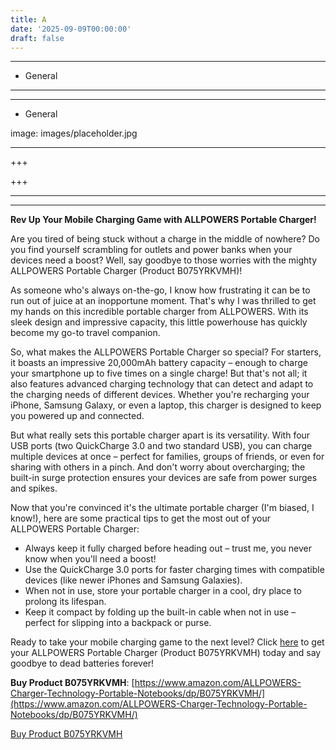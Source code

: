```yaml
---
title: A
date: '2025-09-09T00:00:00'
draft: false
---
```


---




- General
---

---

- General

image: images/placeholder.jpg

---

+++






+++





---



---
**Rev Up Your Mobile Charging Game with ALLPOWERS Portable Charger!**

Are you tired of being stuck without a charge in the middle of nowhere? Do you find yourself scrambling for outlets and power banks when your devices need a boost? Well, say goodbye to those worries with the mighty ALLPOWERS Portable Charger (Product B075YRKVMH)!

As someone who's always on-the-go, I know how frustrating it can be to run out of juice at an inopportune moment. That's why I was thrilled to get my hands on this incredible portable charger from ALLPOWERS. With its sleek design and impressive capacity, this little powerhouse has quickly become my go-to travel companion.

So, what makes the ALLPOWERS Portable Charger so special? For starters, it boasts an impressive 20,000mAh battery capacity – enough to charge your smartphone up to five times on a single charge! But that's not all; it also features advanced charging technology that can detect and adapt to the charging needs of different devices. Whether you're recharging your iPhone, Samsung Galaxy, or even a laptop, this charger is designed to keep you powered up and connected.

But what really sets this portable charger apart is its versatility. With four USB ports (two QuickCharge 3.0 and two standard USB), you can charge multiple devices at once – perfect for families, groups of friends, or even for sharing with others in a pinch. And don't worry about overcharging; the built-in surge protection ensures your devices are safe from power surges and spikes.

Now that you're convinced it's the ultimate portable charger (I'm biased, I know!), here are some practical tips to get the most out of your ALLPOWERS Portable Charger:

* Always keep it fully charged before heading out – trust me, you never know when you'll need a boost!
* Use the QuickCharge 3.0 ports for faster charging times with compatible devices (like newer iPhones and Samsung Galaxies).
* When not in use, store your portable charger in a cool, dry place to prolong its lifespan.
* Keep it compact by folding up the built-in cable when not in use – perfect for slipping into a backpack or purse.

Ready to take your mobile charging game to the next level? Click [here](https://www.amazon.com/ALLPOWERS-Charger-Technology-Portable-Notebooks/dp/B075YRKVMH/) to get your ALLPOWERS Portable Charger (Product B075YRKVMH) today and say goodbye to dead batteries forever!

**Buy Product B075YRKVMH**: [https://www.amazon.com/ALLPOWERS-Charger-Technology-Portable-Notebooks/dp/B075YRKVMH/](https://www.amazon.com/ALLPOWERS-Charger-Technology-Portable-Notebooks/dp/B075YRKVMH/)

[Buy Product B075YRKVMH](https://www.amazon.com/ALLPOWERS-Charger-Technology-Portable-Notebooks/dp/B075YRKVMH/)